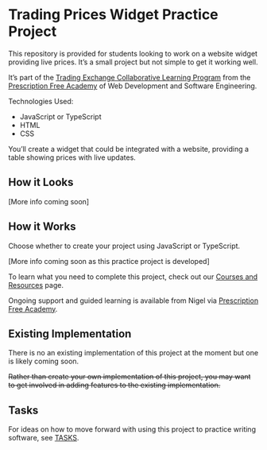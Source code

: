 
# Trading Prices Widget Practice Project

This repository is provided for students looking to work on a website widget providing live prices. It’s a small project but not simple to get it working well.

It’s part of the [Trading Exchange Collaborative Learning Program](https://github.com/pecknigel/trading-exchange-collaborative-learning) from the [Prescription Free Academy](https://prescriptionfree.academy/) of Web Development and Software Engineering.

Technologies Used:

- JavaScript or TypeScript
- HTML
- CSS

You’ll create a widget that could be integrated with a website, providing a table showing prices with live updates.

## How it Looks

[More info coming soon]

## How it Works

Choose whether to create your project using JavaScript or TypeScript.

[More info coming soon as this practice project is developed]

To learn what you need to complete this project, check out our [Courses and Resources](https://docs.prescriptionfree.academy/resources) page.

Ongoing support and guided learning is available from Nigel via [Prescription Free Academy](https://prescriptionfree.academy/).

## Existing Implementation

There is no an existing implementation of this project at the moment but one is likely coming soon.

~~Rather than create your own implementation of this project, you may want to get involved in adding features to the existing implementation.~~

## Tasks

For ideas on how to move forward with using this project to practice writing software, see [TASKS](https://github.com/pecknigel/trading-prices-widget-practice-project/blob/main/TASKS.md).
